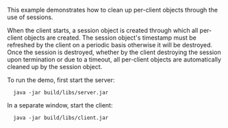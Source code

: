 This example demonstrates how to clean up per-client objects through
the use of sessions.

When the client starts, a session object is created through which all
per-client objects are created. The session object's timestamp must be
refreshed by the client on a periodic basis otherwise it will be
destroyed. Once the session is destroyed, whether by the client
destroying the session upon termination or due to a timeout, all
per-client objects are automatically cleaned up by the session object.

To run the demo, first start the server:

      java -jar build/libs/server.jar

In a separate window, start the client:

      java -jar build/libs/client.jar
